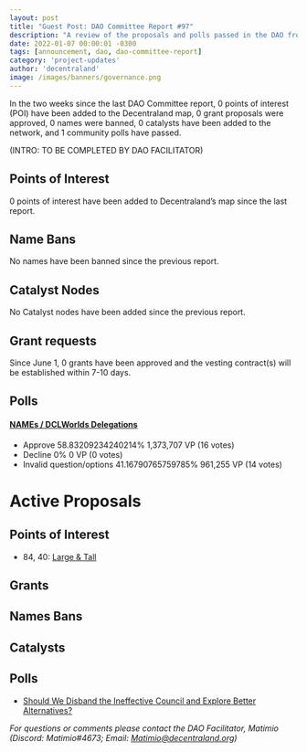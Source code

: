 ```yaml
---
layout: post
title: "Guest Post: DAO Committee Report #97"
description: "A review of the proposals and polls passed in the DAO from June 1 through June 15".
date: 2022-01-07 00:00:01 -0300
tags: [announcement, dao, dao-committee-report]
category: 'project-updates'
author: 'decentraland'
image: /images/banners/governance.png
---
```


In the two weeks since the last DAO Committee report, 0 points of interest (POI) have been added to the Decentraland map, 0 grant proposals were approved, 0 names were banned, 0 catalysts have been added to the network, and 1 community polls have passed.

(INTRO: TO BE COMPLETED BY DAO FACILITATOR)

## Points of Interest
0 points of interest have been added to Decentraland’s map since the last report.


## Name Bans

No names have been banned since the previous report.

## Catalyst Nodes
No Catalyst nodes have been added since the previous report.


## Grant requests
Since June 1, 0 grants have been approved and the vesting contract(s) will be established within 7-10 days.


## Polls

#### [NAMEs / DCLWorlds Delegations](https://governance.decentraland.org/proposal/?id=f0d29024-3cb8-43a3-9569-c9919363ee01)

* Approve 58.83209234240214% 1,373,707 VP (16 votes)
* Decline 0% 0 VP (0 votes)
* Invalid question/options 41.16790765759785% 961,255 VP (14 votes)



# Active Proposals

## Points of Interest

* 84, 40: [Large &amp; Tall](https://governance.decentraland.org/proposal/?id=d05a1fd4-aca3-42b4-8593-3fa001666565)

## Grants


## Names Bans


## Catalysts


## Polls

* [Should We Disband the Ineffective Council and Explore Better Alternatives?](https://governance.decentraland.org/proposal/?id=1a5fa5bf-ff6a-4f9d-998f-0ecb4b60d22d)

*For questions or comments please contact the DAO Facilitator, Matimio (Discord: Matimio#4673; Email: [Matimio@decentraland.org](mailto:Matimio@decentraland.org))*